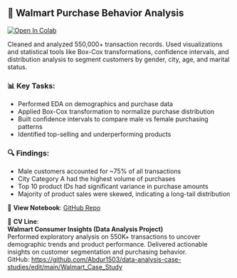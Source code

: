 ## 🛒 Walmart Purchase Behavior Analysis  
[![Open In Colab](https://colab.research.google.com/assets/colab-badge.svg)](https://colab.research.google.com/drive/1x50c045j8xlJWq2rJG4QF7bRHGSVVeaF)

Cleaned and analyzed 550,000+ transaction records. Used visualizations and statistical tools like Box-Cox transformations, confidence intervals, and distribution analysis to segment customers by gender, city, age, and marital status.

### 📊 Key Tasks:
- Performed EDA on demographics and purchase data  
- Applied Box-Cox transformation to normalize purchase distribution  
- Built confidence intervals to compare male vs female purchasing patterns  
- Identified top-selling and underperforming products  

### 🔍 Findings:
- Male customers accounted for ~75% of all transactions  
- City Category A had the highest volume of purchases  
- Top 10 product IDs had significant variance in purchase amounts  
- Majority of product sales were skewed, indicating a long-tail distribution  

📎 **View Notebook**: [GitHub Repo](https://github.com/Abdur1503/data-analysis-case-studies/blob/main/Walmart_Case_Study/Walmart.ipynb)

🧾 **CV Line**:  
**Walmart Consumer Insights (Data Analysis Project)**  
Performed exploratory analysis on 550K+ transactions to uncover demographic trends and product performance. Delivered actionable insights on customer segmentation and purchasing behavior.  
GitHub: https://github.com/Abdur1503/data-analysis-case-studies/edit/main/Walmart_Case_Study
